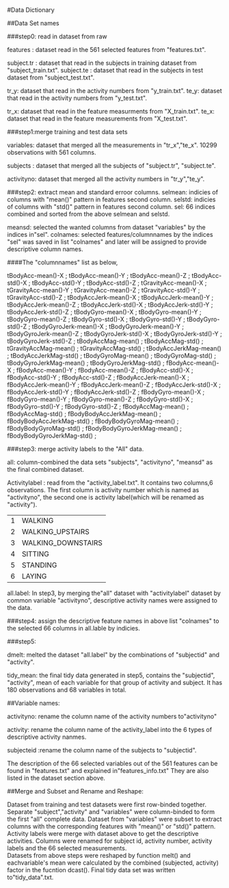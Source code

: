#Data Dictionary

##Data Set names

###step0: read in dataset from raw

features : dataset read in  the 561 selected features from "features.txt".

subject.tr : dataset that read in the subjects in training dataset from "subject_train.txt".
subject.te : dataset that read in the subjects in test dataset from "subject_test.txt".

tr_y: dataset that read in the activity numbers from "y_train.txt".
te_y: dataset that read in the activity numbers from "y_test.txt".

tr_x: dataset that read in the feature measurments from "X_train.txt".
te_x: dataset that read in the feature measurements from "X_test.txt".

###step1:merge training and test data sets

variables: dataset that merged all the measurements in "tr_x","te_x". 10299 observations with 561 columns.

subjects : dataset that merged all the subjects of "subject.tr", "subject.te".

activityno: dataset that merged all the activity numbers in "tr_y","te_y".

###step2: extract mean and standard erroor columns.
selmean: indicies of columns with "mean()" pattern in features second column.
selstd:  indicies of columns with "std()" pattern in features second column.
sel: 66 indices combined and sorted from the above selmean and selstd.

meansd: selected the wanted columns from dataset "variables" by the indices in"sel".
colnames: selected features/columnnames by the indices "sel" was saved in list "colnames" and later will be 
assigned to provide descriptive column names.

####The "columnnames" list as below,

tBodyAcc-mean()-X ;
tBodyAcc-mean()-Y ;
tBodyAcc-mean()-Z ;
tBodyAcc-std()-X ;
tBodyAcc-std()-Y ;
tBodyAcc-std()-Z ;
tGravityAcc-mean()-X ;
tGravityAcc-mean()-Y ;
tGravityAcc-mean()-Z ;
tGravityAcc-std()-Y ;
tGravityAcc-std()-Z ;
tBodyAccJerk-mean()-X ;
tBodyAccJerk-mean()-Y ;
tBodyAccJerk-mean()-Z ;
tBodyAccJerk-std()-X ;
tBodyAccJerk-std()-Y ;
tBodyAccJerk-std()-Z ;
tBodyGyro-mean()-X ;
tBodyGyro-mean()-Y ;
tBodyGyro-mean()-Z ;
tBodyGyro-std()-X ;
tBodyGyro-std()-Y ;
tBodyGyro-std()-Z ;
tBodyGyroJerk-mean()-X ;
tBodyGyroJerk-mean()-Y ;
tBodyGyroJerk-mean()-Z ;
tBodyGyroJerk-std()-X ;
tBodyGyroJerk-std()-Y ;
tBodyGyroJerk-std()-Z ;
tBodyAccMag-mean() ;
tBodyAccMag-std() ;
tGravityAccMag-mean() ;
tGravityAccMag-std() ;
tBodyAccJerkMag-mean() ;
tBodyAccJerkMag-std() ;
tBodyGyroMag-mean() ;
tBodyGyroMag-std() ;
tBodyGyroJerkMag-mean() ;
tBodyGyroJerkMag-std() ;
fBodyAcc-mean()-X ;
fBodyAcc-mean()-Y ;
fBodyAcc-mean()-Z ;
fBodyAcc-std()-X ;
fBodyAcc-std()-Y ;
fBodyAcc-std()-Z ;
fBodyAccJerk-mean()-X ;
fBodyAccJerk-mean()-Y ;
fBodyAccJerk-mean()-Z ;
fBodyAccJerk-std()-X ;
fBodyAccJerk-std()-Y ;
fBodyAccJerk-std()-Z ;
fBodyGyro-mean()-X ;
fBodyGyro-mean()-Y ;
fBodyGyro-mean()-Z ;
fBodyGyro-std()-X ;
fBodyGyro-std()-Y ;
fBodyGyro-std()-Z ;
fBodyAccMag-mean() ;
fBodyAccMag-std() ;
fBodyBodyAccJerkMag-mean() ;
fBodyBodyAccJerkMag-std() ;
fBodyBodyGyroMag-mean() ;
fBodyBodyGyroMag-std() ;
fBodyBodyGyroJerkMag-mean() ;
fBodyBodyGyroJerkMag-std() ;


###step3: merge activity labels to the "All" data.

all: column-combined the data sets "subjects", "activityno", "meansd" as the final combined dataset.

Activitylabel : read from the "activity_label.txt". It contains two columns,6 observations.
The first column is activity number which is named as "activityno", the second one is activity label(which will be renamed as "activity").

<table>
  <tbody> 
	
<tr>
<td>1</td> 
<td>WALKING</td>
</tr>
<tr>
<td>2</td>
<td>WALKING_UPSTAIRS</td>
</tr>
<tr>
<td>3</td>
<td>WALKING_DOWNSTAIRS
</td>
</tr>
<tr>
<td>4</td>
<td>SITTING</td>
</tr>
<tr>
<td>5</td>
<td>STANDING</td>
</tr>
<tr>
<td>6</td>
<td>LAYING</td>
</tr>
 
 </tbody>
</table>

all.label: In step3, by merging the"all" dataset with "activitylabel" dataset by common variable "activityno", descriptive activity names were assigned to the data.  

###step4: assign the descriptive feature names in above list "colnames" to the selected 66 columns in all.lable by indicies.

###step5:

dmelt: melted the dataset "all.label" by the combinations of "subjectid" and "activity".

tidy_mean: the final tidy data generated in step5, contains the "subjectid", "activity", mean of each variable for that group of activity and subject. It has 180 observations and 68 variables in total.

##Variable names:

activityno:  rename the column name of the activity numbers to"activityno"

activity:  rename the column name of the activity_label into the 6 types of descriptive activity nanmes.

subjecteid :rename the column name of the subjects to "subjectid".


The description of the 66 selected variables out of the 561 features can be found in "features.txt" and explained in"features_info.txt"
They are also listed in the dataset section above.


##Merge and Subset and Rename and Reshape:

Dataset from training and test datasets were first row-binded together.
Separate "subject","activity" and "variables" were column-binded to form the first "all" complete data.
Dataset from "variables" were subset to extract columns with the corresponding features with "mean()" or "std()" pattern.
Activity labels were merge with dataset above to get the descriptive activities. 
Columns were renamed for subject id, activity number, activity labels and the 66 selected measurements.  
Datasets from above steps were reshaped by function melt() and eachvariable's mean were calculated by the combined (subjected, activity) factor in the fucntion dcast().
Final tidy data set was written to"tidy_data".txt.


